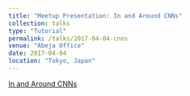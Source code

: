 ```yaml
---
title: "Meetup Presentation: In and Around CNNs"
collection: talks
type: "Tutorial"
permalink: /talks/2017-04-04-cnns
venue: "Abeja Office"
date: 2017-04-04
location: "Tokyo, Japan"
---
```

[In and Around CNNs](http://www.slideshare.net/abeja-inc/in-and-around-cnns-global-innovationmeetupapril42017)
